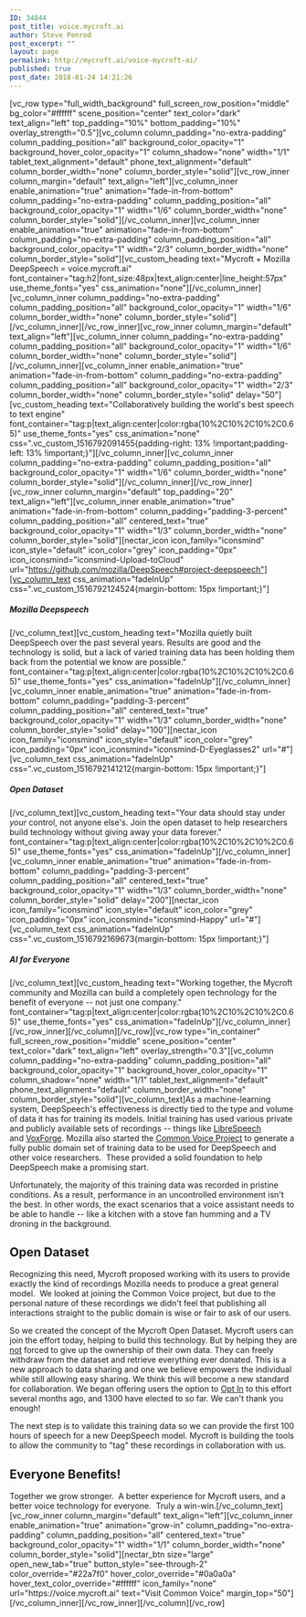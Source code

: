 ```yaml
---
ID: 34844
post_title: voice.mycroft.ai
author: Steve Penrod
post_excerpt: ""
layout: page
permalink: http://mycroft.ai/voice-mycroft-ai/
published: true
post_date: 2018-01-24 14:21:26
---
```

[vc_row type="full_width_background" full_screen_row_position="middle" bg_color="#ffffff" scene_position="center" text_color="dark" text_align="left" top_padding="10%" bottom_padding="10%" overlay_strength="0.5"][vc_column column_padding="no-extra-padding" column_padding_position="all" background_color_opacity="1" background_hover_color_opacity="1" column_shadow="none" width="1/1" tablet_text_alignment="default" phone_text_alignment="default" column_border_width="none" column_border_style="solid"][vc_row_inner column_margin="default" text_align="left"][vc_column_inner enable_animation="true" animation="fade-in-from-bottom" column_padding="no-extra-padding" column_padding_position="all" background_color_opacity="1" width="1/6" column_border_width="none" column_border_style="solid"][/vc_column_inner][vc_column_inner enable_animation="true" animation="fade-in-from-bottom" column_padding="no-extra-padding" column_padding_position="all" background_color_opacity="1" width="2/3" column_border_width="none" column_border_style="solid"][vc_custom_heading text="Mycroft + Mozilla DeepSpeech = voice.mycroft.ai" font_container="tag:h2|font_size:48px|text_align:center|line_height:57px" use_theme_fonts="yes" css_animation="none"][/vc_column_inner][vc_column_inner column_padding="no-extra-padding" column_padding_position="all" background_color_opacity="1" width="1/6" column_border_width="none" column_border_style="solid"][/vc_column_inner][/vc_row_inner][vc_row_inner column_margin="default" text_align="left"][vc_column_inner column_padding="no-extra-padding" column_padding_position="all" background_color_opacity="1" width="1/6" column_border_width="none" column_border_style="solid"][/vc_column_inner][vc_column_inner enable_animation="true" animation="fade-in-from-bottom" column_padding="no-extra-padding" column_padding_position="all" background_color_opacity="1" width="2/3" column_border_width="none" column_border_style="solid" delay="50"][vc_custom_heading text="Collaboratively building the world's best speech to text engine" font_container="tag:p|text_align:center|color:rgba(10%2C10%2C10%2C0.65)" use_theme_fonts="yes" css_animation="none" css=".vc_custom_1516792091455{padding-right: 13% !important;padding-left: 13% !important;}"][/vc_column_inner][vc_column_inner column_padding="no-extra-padding" column_padding_position="all" background_color_opacity="1" width="1/6" column_border_width="none" column_border_style="solid"][/vc_column_inner][/vc_row_inner][vc_row_inner column_margin="default" top_padding="20" text_align="left"][vc_column_inner enable_animation="true" animation="fade-in-from-bottom" column_padding="padding-3-percent" column_padding_position="all" centered_text="true" background_color_opacity="1" width="1/3" column_border_width="none" column_border_style="solid"][nectar_icon icon_family="iconsmind" icon_style="default" icon_color="grey" icon_padding="0px" icon_iconsmind="iconsmind-Upload-toCloud" url="https://github.com/mozilla/DeepSpeech#project-deepspeech"][vc_column_text css_animation="fadeInUp" css=".vc_custom_1516792124524{margin-bottom: 15px !important;}"]
<h5>Mozilla Deepspeech</h5>
[/vc_column_text][vc_custom_heading text="Mozilla quietly built DeepSpeech over the past several years. Results are good and the technology is solid, but a lack of varied training data has been holding them back from the potential we know are possible." font_container="tag:p|text_align:center|color:rgba(10%2C10%2C10%2C0.65)" use_theme_fonts="yes" css_animation="fadeInUp"][/vc_column_inner][vc_column_inner enable_animation="true" animation="fade-in-from-bottom" column_padding="padding-3-percent" column_padding_position="all" centered_text="true" background_color_opacity="1" width="1/3" column_border_width="none" column_border_style="solid" delay="100"][nectar_icon icon_family="iconsmind" icon_style="default" icon_color="grey" icon_padding="0px" icon_iconsmind="iconsmind-D-Eyeglasses2" url="#"][vc_column_text css_animation="fadeInUp" css=".vc_custom_1516792141212{margin-bottom: 15px !important;}"]
<h5>Open Dataset</h5>
[/vc_column_text][vc_custom_heading text="Your data should stay under <i>your</i> control, not anyone else's. Join the open dataset to help researchers build technology without giving away your data forever." font_container="tag:p|text_align:center|color:rgba(10%2C10%2C10%2C0.65)" use_theme_fonts="yes" css_animation="fadeInUp"][/vc_column_inner][vc_column_inner enable_animation="true" animation="fade-in-from-bottom" column_padding="padding-3-percent" column_padding_position="all" centered_text="true" background_color_opacity="1" width="1/3" column_border_width="none" column_border_style="solid" delay="200"][nectar_icon icon_family="iconsmind" icon_style="default" icon_color="grey" icon_padding="0px" icon_iconsmind="iconsmind-Happy" url="#"][vc_column_text css_animation="fadeInUp" css=".vc_custom_1516792169673{margin-bottom: 15px !important;}"]
<h5>AI for Everyone</h5>
[/vc_column_text][vc_custom_heading text="Working together, the Mycroft community and Mozilla can build a completely open technology for the benefit of everyone -- not just one company." font_container="tag:p|text_align:center|color:rgba(10%2C10%2C10%2C0.65)" use_theme_fonts="yes" css_animation="fadeInUp"][/vc_column_inner][/vc_row_inner][/vc_column][/vc_row][vc_row type="in_container" full_screen_row_position="middle" scene_position="center" text_color="dark" text_align="left" overlay_strength="0.3"][vc_column column_padding="no-extra-padding" column_padding_position="all" background_color_opacity="1" background_hover_color_opacity="1" column_shadow="none" width="1/1" tablet_text_alignment="default" phone_text_alignment="default" column_border_width="none" column_border_style="solid"][vc_column_text]As a machine-learning system, DeepSpeech's effectiveness is directly tied to the type and volume of data it has for training its models. Initial training has used various private and publicly available sets of recordings -- things like <a href="http://www.openslr.org/12" target="_blank" rel="noopener">LibreSpeech</a> and <a href="http://www.voxforge.org/" target="_blank" rel="noopener">VoxForge</a>. Mozilla also started the <a href="https://voice.mozilla.org" target="_blank" rel="noopener">Common Voice Project</a> to generate a fully public domain set of training data to be used for DeepSpeech and other voice researchers.  These provided a solid foundation to help DeepSpeech make a promising start.

Unfortunately, the majority of this training data was recorded in pristine conditions. As a result, performance in an uncontrolled environment isn't the best. In other words, the exact scenarios that a voice assistant needs to be able to handle -- like a kitchen with a stove fan humming and a TV droning in the background.
<h2>Open Dataset</h2>
Recognizing this need, Mycroft proposed working with its users to provide exactly the kind of recordings Mozilla needs to produce a great general model.  We looked at joining the Common Voice project, but due to the personal nature of these recordings we didn't feel that publishing all interactions straight to the public domain is wise or fair to ask of our users.

So we created the concept of the Mycroft Open Dataset. Mycroft users can join the effort today, helping to build this technology. But by helping they are <span style="text-decoration: underline;">not</span> forced to give up the ownership of their own data. They can freely withdraw from the dataset and retrieve everything ever donated. This is a new approach to data sharing and one we believe empowers the individual while still allowing easy sharing. We think this will become a new standard for collaboration. We began offering users the option to <a href="https://home.mycroft.ai/#/setting/basic" target="_blank" rel="noopener">Opt In</a> to this effort several months ago, and 1300 have elected to so far. We can't thank you enough!

The next step is to validate this training data so we can provide the first 100 hours of speech for a new DeepSpeech model. Mycroft is building the tools to allow the community to "tag" these recordings in collaboration with us.
<h2>Everyone Benefits!</h2>
Together we grow stronger.  A better experience for Mycroft users, and a better voice technology for everyone.  Truly a win-win.[/vc_column_text][vc_row_inner column_margin="default" text_align="left"][vc_column_inner enable_animation="true" animation="grow-in" column_padding="no-extra-padding" column_padding_position="all" centered_text="true" background_color_opacity="1" width="1/1" column_border_width="none" column_border_style="solid"][nectar_btn size="large" open_new_tab="true" button_style="see-through-2" color_override="#22a7f0" hover_color_override="#0a0a0a" hover_text_color_override="#ffffff" icon_family="none" url="https://voice.mycroft.ai" text="Visit Common Voice" margin_top="50"][/vc_column_inner][/vc_row_inner][/vc_column][/vc_row]
